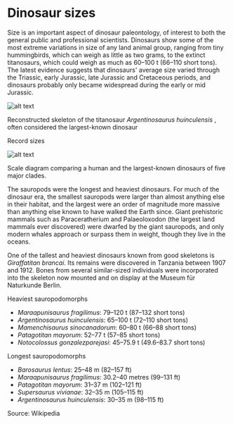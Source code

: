 # Dinosaur sizes

Size is an important aspect of dinosaur paleontology, of interest to both the general public and professional scientists. Dinosaurs show some of the most extreme variations in size of any land animal group, ranging from tiny hummingbirds, which can weigh as little as two grams, to the extinct titanosaurs, which could weigh as much as 60–100 t (66–110 short tons). The latest evidence suggests that dinosaurs' average size varied through the Triassic, early Jurassic, late Jurassic and Cretaceous periods, and dinosaurs probably only became widespread during the early or mid Jurassic.

![alt text](Museum_koenig_ausstellung_2010.jpg)


Reconstructed skeleton of the titanosaur *Argentinosaurus huinculensis* , often considered the largest-known dinosaur

Record sizes

![alt text](Longest_dinosaur_by_clade.jpg)

Scale diagram comparing a human and the largest-known dinosaurs of five major clades.

The sauropods were the longest and heaviest dinosaurs. For much of the dinosaur era, the smallest sauropods were larger than almost anything else in their habitat, and the largest were an order of magnitude more massive than anything else known to have walked the Earth since. Giant prehistoric mammals such as Paraceratherium and Palaeoloxodon (the largest land mammals ever discovered) were dwarfed by the giant sauropods, and only modern whales approach or surpass them in weight, though they live in the oceans.

One of the tallest and heaviest dinosaurs known from good skeletons is *Giraffatitan brancai*. Its remains were discovered in Tanzania between 1907 and 1912. Bones from several similar-sized individuals were incorporated into the skeleton now mounted and on display at the Museum für Naturkunde Berlin.

Heaviest sauropodomorphs

- *Maraapunisaurus fragilimus*: 79–120 t (87–132 short tons)
- *Argentinosaurus huinculensis*: 65–100 t (72–110 short tons)
- *Mamenchisaurus sinocanadorum*: 60–80 t (66–88 short tons)
- *Patagotitan mayorum*: 52–77 t (57–85 short tons)
- *Notocolossus gonzalezparejasi*: 45–75.9 t (49.6–83.7 short tons)

Longest sauropodomorphs

- *Barosaurus lentus*: 25–48 m (82–157 ft)
- *Maraapunisaurus fragilimus*: 30.2–40 metres (99–131 ft)
- *Patagotitan mayorum*: 31–37 m (102–121 ft)
- *Supersaurus vivianae*: 32–35 m (105–115 ft)
- *Argentinosaurus huinculensis*: 30–35 m (98–115 ft)

Source: Wikipedia
